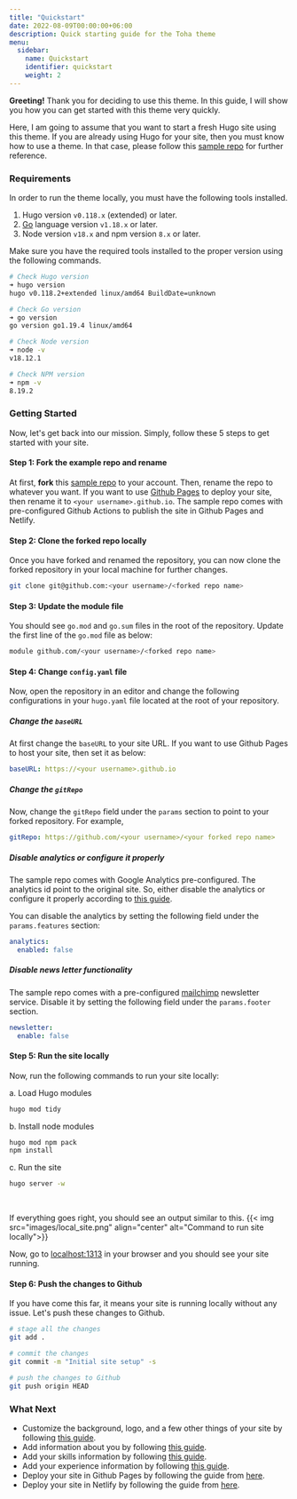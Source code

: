 ```yaml
---
title: "Quickstart"
date: 2022-08-09T00:00:00+06:00
description: Quick starting guide for the Toha theme
menu:
  sidebar:
    name: Quickstart
    identifier: quickstart
    weight: 2
---
```


**Greeting!** Thank you for deciding to use this theme. In this guide, I will show you how you can get started with this theme very quickly.

Here, I am going to assume that you want to start a fresh Hugo site using this theme. If you are already using Hugo for your site, then you must know how to use a theme. In that case, please follow this [sample repo](https://github.com/hugo-toha/hugo-toha.github.io) for further reference.

### Requirements

In order to run the theme locally, you must have the following tools installed.

1. Hugo version `v0.118.x` (extended) or later.
2. [Go](https://go.dev/doc/install) language version `v1.18.x` or later.
3. Node version `v18.x` and npm version `8.x` or later.

Make sure you have the required tools installed to the proper version using the following commands.

```bash
# Check Hugo version
➜ hugo version
hugo v0.118.2+extended linux/amd64 BuildDate=unknown

# Check Go version
➜ go version
go version go1.19.4 linux/amd64

# Check Node version
➜ node -v
v18.12.1

# Check NPM version
➜ npm -v
8.19.2
```

### Getting Started

Now, let's get back into our mission. Simply, follow these 5 steps to get started with your site.

#### Step 1: Fork the example repo and rename

At first, **fork** this [sample repo](https://github.com/hugo-toha/hugo-toha.github.io) to your account. Then, rename the repo to whatever you want. If you want to use [Github Pages](https://pages.github.com/) to deploy your site, then rename it to `<your username>.github.io`. The sample repo comes with pre-configured Github Actions to publish the site in Github Pages and Netlify.

#### Step 2: Clone the forked repo locally

Once you have forked and renamed the repository, you can now clone the forked repository in your local machine for further changes.

```bash
git clone git@github.com:<your username>/<forked repo name>
```

#### Step 3: Update the module file

You should see `go.mod` and `go.sum` files in the root of the repository. Update the first line of the `go.mod` file as below:

```bash
module github.com/<your username>/<forked repo name>
```

#### Step 4: Change `config.yaml` file

Now, open the repository in an editor and change the following configurations in your `hugo.yaml` file located at the root of your repository.

##### Change the `baseURL`

At first change the `baseURL` to your site URL. If you want to use Github Pages to host your site, then set it as below:

```yaml
baseURL: https://<your username>.github.io
```

##### Change the  `gitRepo`

Now, change the `gitRepo` field under the `params` section to point to your forked repository. For example,

```yaml
gitRepo: https://github.com/<your username>/<your forked repo name>
```

##### Disable analytics or configure it properly

The sample repo comes with Google Analytics pre-configured. The analytics id point to the original site. So, either disable the analytics or configure it properly according to [this guide](/posts/analytics/).

You can disable the analytics by setting the following field under the `params.features` section:

```yaml
analytics:
  enabled: false
```

##### Disable news letter functionality

The sample repo comes with a pre-configured [mailchimp](https://mailchimp.com/) newsletter service. Disable it by setting the following field under the `params.footer` section.

```yaml
newsletter:
  enable: false
```

#### Step 5: Run the site locally

Now, run the following commands to run your site locally:

a. Load Hugo modules

```bash
hugo mod tidy
```

b. Install node modules

```bash
hugo mod npm pack
npm install
```

c. Run the site

```bash
hugo server -w
```

<br>

If everything goes right, you should see an output similar to this.
{{< img src="images/local_site.png" align="center" alt="Command to run site locally">}}

Now, go to [localhost:1313](http://localhost:1313/) in your browser and you should see your site running.

#### Step 6: Push the changes to Github

If you have come this far, it means your site is running locally without any issue. Let's push these changes to Github.

```bash
# stage all the changes
git add .

# commit the changes
git commit -m "Initial site setup" -s

# push the changes to Github
git push origin HEAD
```

### What Next

- Customize the background, logo, and a few other things of your site by following [this guide](/posts/configuration/site-parameters/).
- Add information about you by following [this guide](/posts/configuration/sections/about/).
- Add your skills information by following [this guide](/posts/configuration/sections/skills/).
- Add your experience information by following [this guide](/posts/configuration/sections/experiences).
- Deploy your site in Github Pages by following the guide from [here](/posts/getting-started/github-pages/).
- Deploy your site in Netlify by following the guide from [here](/posts/getting-started/netlify/).
